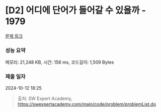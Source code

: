 # [D2] 어디에 단어가 들어갈 수 있을까 - 1979 

[문제 링크](https://swexpertacademy.com/main/code/problem/problemDetail.do?contestProbId=AV5PuPq6AaQDFAUq) 

### 성능 요약

메모리: 21,248 KB, 시간: 158 ms, 코드길이: 1,509 Bytes

### 제출 일자

2024-10-12 18:25



> 출처: SW Expert Academy, https://swexpertacademy.com/main/code/problem/problemList.do
